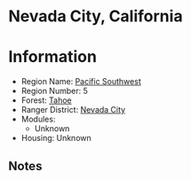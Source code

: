 
Nevada City, California
=======================
  
# Information  
* Region Name: [Pacific Southwest]()  
* Region Number: 5  
* Forest: [Tahoe](https://www.fs.usda.gov/tahoe/)  
* Ranger District: [Nevada City]()  
* Modules:  
  - Unknown  
* Housing: Unknown  
  
## Notes

